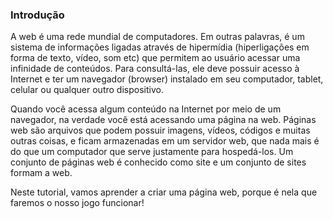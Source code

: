 ### Introdução

A web é uma rede mundial de computadores. Em outras palavras, é um sistema de informações ligadas através de hipermídia (hiperligações em forma de texto, vídeo, som etc) que permitem ao usuário acessar uma infinidade de conteúdos. Para consultá-las, ele deve possuir acesso à Internet e ter um navegador (browser) instalado em seu computador, tablet, celular ou qualquer outro dispositivo.

Quando você acessa algum conteúdo na Internet por meio de um navegador, na verdade você está acessando uma página na web. Páginas web são arquivos que podem possuir imagens, vídeos, códigos e muitas outras coisas, e ficam armazenadas em um servidor web, que nada mais é do que um computador que serve justamente para hospedá-los. Um conjunto de páginas web é conhecido como site e um conjunto de sites formam a web.

Neste tutorial, vamos aprender a criar uma página web, porque é nela que faremos o nosso jogo funcionar!


